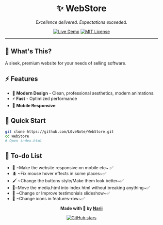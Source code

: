 <div align="center">

# ✨ WebStore

*Excellence delivered. Expectations exceeded.*

[![Live Demo](https://img.shields.io/badge/🌐_Live_Demo-Visit_Site-purple?style=for-the-badge)](https://l0venote.github.io/WebStore/)
[![MIT License](https://img.shields.io/badge/📄_License-MIT-blue?style=for-the-badge)](LICENSE)

</div>

---

## 🎯 **What's This?**

A sleek, premium website for your needs of selling software.

## ⚡ **Features**

- 🎨 **Modern Design** - Clean, professional aesthetics, modern animations.
- ⚡ **Fast** - Optimized performance
- 📱 **Mobile Responsive**

## 🚀 **Quick Start**

```bash
git clone https://github.com/L0veNote/WebStore.git
cd WebStore
# Open index.html
```

## 📝 **To-do List**
- 📱 ~Make the website responsive on mobile etc~.✅
- 🪲 ~Fix mouse hover effects in some places~✅
- 🖌️ ~Change the buttons style/Make them look better~✅
- 📎~Move the media.html into index html without breaking anything~✅
- 💬 ~Change or Improve testimonials slideshow~✅
- 🧊 ~Change icons in features-row~✅


<div align="center">

**Made with 💜 by [Narii](https://github.com/L0veNote)**

[![GitHub stars](https://img.shields.io/github/stars/L0veNote/WebStore?style=social)](https://github.com/L0veNote/WebStore/stargazers)

</div>

